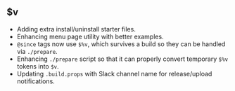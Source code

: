 ## $v

- Adding extra install/uninstall starter files.
- Enhancing menu page utility with better examples.
- `@since` tags now use `$%v`, which survives a build so they can be handled via `./prepare`.
- Enhancing `./prepare` script so that it can properly convert temporary `$%v` tokens into `$v`.
- Updating `.build.props` with Slack channel name for release/upload notifications.
